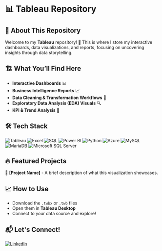 # 📊 Tableau Repository

## 📌 About This Repository

Welcome to my **Tableau** repository! 🚀 This is where I store my interactive dashboards, data visualizations, and reports, focusing on uncovering insights through data storytelling.

## 🏗️ What You’ll Find Here
- **Interactive Dashboards** 📊
- **Business Intelligence Reports** 📈
- **Data Cleaning & Transformation Workflows** 🧹
- **Exploratory Data Analysis (EDA) Visuals** 🔍
- **KPI & Trend Analysis** 📍

## 🛠️ Tech Stack

![Tableau](https://img.shields.io/badge/Tableau-E97627?style=for-the-badge&logo=tableau&logoColor=white)
![Excel](https://img.shields.io/badge/Microsoft%20Excel-217346?style=for-the-badge&logo=microsoft-excel&logoColor=white)
![SQL](https://img.shields.io/badge/SQL-4479A1?style=for-the-badge&logo=postgresql&logoColor=white)
![Power BI](https://img.shields.io/badge/Power%20BI-F2C811?style=for-the-badge&logo=powerbi&logoColor=black)
![Python](https://img.shields.io/badge/Python-3776AB?style=for-the-badge&logo=python&logoColor=white)
![Azure](https://img.shields.io/badge/Azure-0078D4?style=for-the-badge&logo=microsoft-azure&logoColor=white)
![MySQL](https://img.shields.io/badge/MySQL-4479A1?style=for-the-badge&logo=mysql&logoColor=white)
![MariaDB](https://img.shields.io/badge/MariaDB-003545?style=for-the-badge&logo=mariadb&logoColor=white)
![Microsoft SQL Server](https://img.shields.io/badge/Microsoft%20SQL%20Server-CC2927?style=for-the-badge&logo=microsoft-sql-server&logoColor=white)

## 🔥 Featured Projects
📌 **[Project Name]** - A brief description of what this visualization showcases.

## 📈 How to Use
- Download the `.twbx` or `.twb` files
- Open them in **Tableau Desktop**
- Connect to your data source and explore!

## 📬 Let's Connect!
[![LinkedIn](https://img.shields.io/badge/LinkedIn-0A66C2?style=for-the-badge&logo=linkedin&logoColor=white)](https://www.linkedin.com/in/malainine-sayad-2a3365106/)

